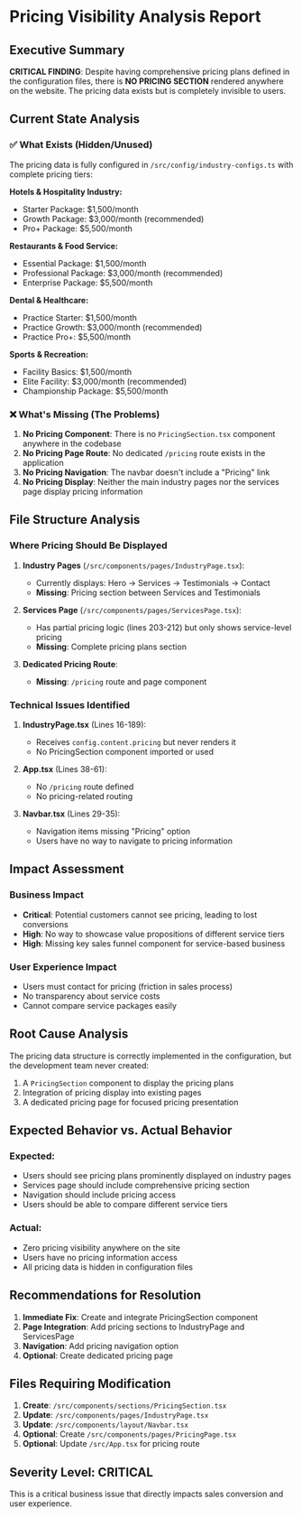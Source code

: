 # Pricing Visibility Analysis Report

## Executive Summary
**CRITICAL FINDING**: Despite having comprehensive pricing plans defined in the configuration files, there is **NO PRICING SECTION** rendered anywhere on the website. The pricing data exists but is completely invisible to users.

## Current State Analysis

### ✅ What Exists (Hidden/Unused)
The pricing data is fully configured in `/src/config/industry-configs.ts` with complete pricing tiers:

**Hotels & Hospitality Industry:**
- Starter Package: $1,500/month
- Growth Package: $3,000/month (recommended)
- Pro+ Package: $5,500/month

**Restaurants & Food Service:**
- Essential Package: $1,500/month
- Professional Package: $3,000/month (recommended) 
- Enterprise Package: $5,500/month

**Dental & Healthcare:**
- Practice Starter: $1,500/month
- Practice Growth: $3,000/month (recommended)
- Practice Pro+: $5,500/month

**Sports & Recreation:**
- Facility Basics: $1,500/month
- Elite Facility: $3,000/month (recommended)
- Championship Package: $5,500/month

### ❌ What's Missing (The Problems)

1. **No Pricing Component**: There is no `PricingSection.tsx` component anywhere in the codebase
2. **No Pricing Page Route**: No dedicated `/pricing` route exists in the application
3. **No Pricing Navigation**: The navbar doesn't include a "Pricing" link
4. **No Pricing Display**: Neither the main industry pages nor the services page display pricing information

## File Structure Analysis

### Where Pricing Should Be Displayed
1. **Industry Pages** (`/src/components/pages/IndustryPage.tsx`):
   - Currently displays: Hero → Services → Testimonials → Contact
   - **Missing**: Pricing section between Services and Testimonials

2. **Services Page** (`/src/components/pages/ServicesPage.tsx`):
   - Has partial pricing logic (lines 203-212) but only shows service-level pricing
   - **Missing**: Complete pricing plans section

3. **Dedicated Pricing Route**:
   - **Missing**: `/pricing` route and page component

### Technical Issues Identified

1. **IndustryPage.tsx** (Lines 16-189):
   - Receives `config.content.pricing` but never renders it
   - No PricingSection component imported or used

2. **App.tsx** (Lines 38-61):
   - No `/pricing` route defined
   - No pricing-related routing

3. **Navbar.tsx** (Lines 29-35):
   - Navigation items missing "Pricing" option
   - Users have no way to navigate to pricing information

## Impact Assessment

### Business Impact
- **Critical**: Potential customers cannot see pricing, leading to lost conversions
- **High**: No way to showcase value propositions of different service tiers  
- **High**: Missing key sales funnel component for service-based business

### User Experience Impact
- Users must contact for pricing (friction in sales process)
- No transparency about service costs
- Cannot compare service packages easily

## Root Cause Analysis

The pricing data structure is correctly implemented in the configuration, but the development team never created:
1. A `PricingSection` component to display the pricing plans
2. Integration of pricing display into existing pages
3. A dedicated pricing page for focused pricing presentation

## Expected Behavior vs. Actual Behavior

### Expected:
- Users should see pricing plans prominently displayed on industry pages
- Services page should include comprehensive pricing section
- Navigation should include pricing access
- Users should be able to compare different service tiers

### Actual:
- Zero pricing visibility anywhere on the site
- Users have no pricing information access
- All pricing data is hidden in configuration files

## Recommendations for Resolution

1. **Immediate Fix**: Create and integrate PricingSection component
2. **Page Integration**: Add pricing sections to IndustryPage and ServicesPage  
3. **Navigation**: Add pricing navigation option
4. **Optional**: Create dedicated pricing page

## Files Requiring Modification

1. **Create**: `/src/components/sections/PricingSection.tsx`
2. **Update**: `/src/components/pages/IndustryPage.tsx`
3. **Update**: `/src/components/layout/Navbar.tsx`
4. **Optional**: Create `/src/components/pages/PricingPage.tsx`
5. **Optional**: Update `/src/App.tsx` for pricing route

## Severity Level: CRITICAL
This is a critical business issue that directly impacts sales conversion and user experience.